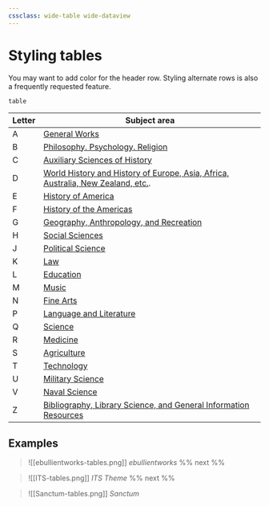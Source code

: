 ```yaml
---
cssclass: wide-table wide-dataview
---
```


# Styling tables

You may want to add color for the header row. Styling alternate rows is also a frequently requested feature.

```dataview
table
```

| Letter | Subject area                                                                                                                                                                                                                                        |
| ------ | --------------------------------------------------------------------------------------------------------------------------------------------------------------------------------------------------------------------------------------------------- |
| A      | [General Works](https://en.wikipedia.org/wiki/Library_of_Congress_Classification#Class_A_%E2%80%93_General_Works "Library of Congress Classification")                                                                                              |
| B      | [Philosophy. Psychology. Religion](https://en.wikipedia.org/wiki/Library_of_Congress_Classification#Class_B_%E2%80%93_Philosophy,_Psychology,_Religion "Library of Congress Classification")                                                        |
| C      | [Auxiliary Sciences of History](https://en.wikipedia.org/wiki/Library_of_Congress_Classification#Class_C_%E2%80%93_Auxiliary_Sciences_of_History_(General) "Library of Congress Classification")                                                    |
| D      | [World History and History of Europe, Asia, Africa, Australia, New Zealand, etc.](https://en.wikipedia.org/wiki/Library_of_Congress_Classification#Class_D_%E2%80%93_World_History_(except_American_History) "Library of Congress Classification"). |
| E      | [History of America](https://en.wikipedia.org/wiki/Library_of_Congress_Classification#Class_E_-_American_History "Library of Congress Classification")                                                                                              |
| F      | [History of the Americas](https://en.wikipedia.org/wiki/Library_of_Congress_Classification#Class_F_%E2%80%93_Local_History_of_the_United_States_and_British,_Dutch,_French,_and_Latin_America "Library of Congress Classification")                 |
| G      | [Geography, Anthropology, and Recreation](https://en.wikipedia.org/wiki/Library_of_Congress_Classification#Class_G_%E2%80%93_Geography,_Anthropology,_Recreation "Library of Congress Classification")                                              |
| H      | [Social Sciences](https://en.wikipedia.org/wiki/Library_of_Congress_Classification#Class_H_%E2%80%93_Social_Sciences "Library of Congress Classification")                                                                                          |
| J      | [Political Science](https://en.wikipedia.org/wiki/Library_of_Congress_Classification#Class_J_%E2%80%93_Political_Science "Library of Congress Classification")                                                                                      |
| K      | [Law](https://en.wikipedia.org/wiki/Library_of_Congress_Classification#Class_K_%E2%80%93_Law "Library of Congress Classification")                                                                                                                  |
| L      | [Education](https://en.wikipedia.org/wiki/Library_of_Congress_Classification#Class_L_%E2%80%93_Education "Library of Congress Classification")                                                                                                      |
| M      | [Music](https://en.wikipedia.org/wiki/Library_of_Congress_Classification#Class_M_%E2%80%93_Music "Library of Congress Classification")                                                                                                              |
| N      | [Fine Arts](https://en.wikipedia.org/wiki/Library_of_Congress_Classification#Class_N_%E2%80%93_Fine_Arts "Library of Congress Classification")                                                                                                      |
| P      | [Language and Literature](https://en.wikipedia.org/wiki/Library_of_Congress_Classification#Class_P_%E2%80%93_Language_and_Literature "Library of Congress Classification")                                                                          |
| Q      | [Science](https://en.wikipedia.org/wiki/Library_of_Congress_Classification#Class_Q_%E2%80%93_Science "Library of Congress Classification")                                                                                                          |
| R      | [Medicine](https://en.wikipedia.org/wiki/Library_of_Congress_Classification#Class_R_%E2%80%93_Medicine "Library of Congress Classification")                                                                                                        |
| S      | [Agriculture](https://en.wikipedia.org/wiki/Library_of_Congress_Classification#Class_S_%E2%80%93_Agriculture "Library of Congress Classification")                                                                                                  |
| T      | [Technology](https://en.wikipedia.org/wiki/Library_of_Congress_Classification#Class_T_%E2%80%93_Technology "Library of Congress Classification")                                                                                                    |
| U      | [Military Science](https://en.wikipedia.org/wiki/Library_of_Congress_Classification#Class_U_%E2%80%93_Military_Science "Library of Congress Classification")                                                                                        |
| V      | [Naval Science](https://en.wikipedia.org/wiki/Library_of_Congress_Classification#Class_V_%E2%80%93_Naval_Science "Library of Congress Classification")                                                                                              |
| Z      | [Bibliography, Library Science, and General Information Resources](https://en.wikipedia.org/wiki/Library_of_Congress_Classification#Class_Z_%E2%80%93_Bibliography,_Library_Science "Library of Congress Classification")                           |

## Examples
> ![[ebullientworks-tables.png]] <cite>ebullientworks</cite>
%% next %%

> ![[ITS-tables.png]] <cite>ITS Theme</cite>
%% next %%

> ![[Sanctum-tables.png]] <cite>Sanctum</cite>